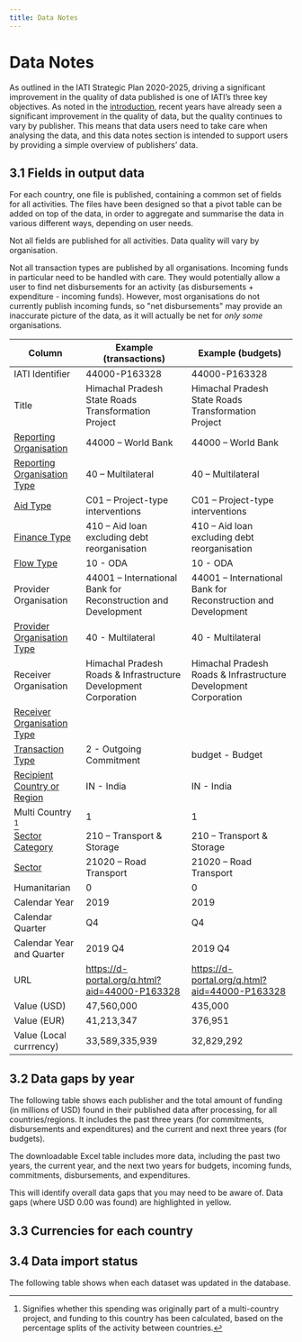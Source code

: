 ```yaml
---
title: Data Notes
---
```


# Data Notes

As outlined in the IATI Strategic Plan 2020-2025, driving a significant improvement in the quality of data published is one of IATI’s three key objectives. As noted in the [introduction](/introduction#11-supporting-partner-country-governments-to-better-access-and-use-iati-data), recent years have already seen a significant improvement in the quality of data, but the quality continues to vary by publisher. This means that data users need to take care when analysing the data, and this data notes section is intended to support users by providing a simple overview of publishers’ data.

## 3.1 Fields in output data

For each country, one file is published, containing a common set of fields for all activities. The files have been designed so that a pivot table can be added on top of the data, in order to aggregate and summarise the data in various different ways, depending on user needs.

Not all fields are published for all activities. Data quality will vary by organisation.

Not all transaction types are published by all organisations. Incoming funds in particular need to be handled with care. They would potentially allow a user to find net disbursements for an activity (as disbursements + expenditure - incoming funds). However, most organisations do not currently publish incoming funds, so "net disbursements" may provide an inaccurate picture of the data, as it will actually be net for *only some* organisations.

<div class="table">

Column | Example (transactions) | Example (budgets)
--- | --- | ---
IATI Identifier | 44000-P163328 | 44000-P163328
Title | Himachal Pradesh State Roads Transformation Project | Himachal Pradesh State Roads Transformation Project
<a href="https://codelists.codeforiati.org/ReportingOrganisation/" rel="noreferrer" target="_blank">Reporting Organisation</a> | 44000 – World Bank | 44000 – World Bank
<a href="https://codelists.codeforiati.org/OrganisationType/" rel="noreferrer" target="_blank">Reporting Organisation Type</a> | 40 – Multilateral | 40 – Multilateral
<a href="https://codelists.codeforiati.org/AidType/" rel="noreferrer" target="_blank">Aid Type</a> | C01 – Project-type interventions | C01 – Project-type interventions
<a href="https://codelists.codeforiati.org/FinanceType/" rel="noreferrer" target="_blank">Finance Type</a> | 410 – Aid loan excluding debt reorganisation | 410 – Aid loan excluding debt reorganisation
<a href="https://codelists.codeforiati.org/FlowType/" rel="noreferrer" target="_blank">Flow Type</a> | 10 - ODA | 10 - ODA
Provider Organisation | 44001 – International Bank for Reconstruction and Development | 44001 – International Bank for Reconstruction and Development
<a href="https://codelists.codeforiati.org/OrganisationType/" rel="noreferrer" target="_blank">Provider Organisation Type</a> | 40 - Multilateral | 40 - Multilateral
Receiver Organisation | Himachal Pradesh Roads & Infrastructure Development Corporation | Himachal Pradesh Roads & Infrastructure Development Corporation
<a href="https://codelists.codeforiati.org/OrganisationType/" rel="noreferrer" target="_blank">Receiver Organisation Type</a> | |
<a href="https://codelists.codeforiati.org/TransactionType/" rel="noreferrer" target="_blank">Transaction Type</a> | 2 - Outgoing Commitment | budget - Budget
<a href="https://codelists.codeforiati.org/Country/" rel="noreferrer" target="_blank">Recipient Country or Region</a> | IN - India | IN - India
Multi Country [^1] | 1 | 1
<a href="https://codelists.codeforiati.org/SectorGroup/" rel="noreferrer" target="_blank">Sector Category</a> | 210 – Transport & Storage | 210 – Transport & Storage
<a href="https://codelists.codeforiati.org/Sector/" rel="noreferrer" target="_blank">Sector</a> | 21020 – Road Transport | 21020 – Road Transport
Humanitarian | 0 | 0
Calendar Year | 2019 | 2019
Calendar Quarter | Q4 | Q4
Calendar Year and Quarter | 2019 Q4 | 2019 Q4
URL | <a href="https://d-portal.org/q.html?aid=44000-P163328" rel="noreferrer" target="_blank">https://d-portal.org/q.html?aid=44000-P163328</a> | <a href="https://d-portal.org/q.html?aid=44000-P163328" rel="noreferrer" target="_blank">https://d-portal.org/q.html?aid=44000-P163328</a>
Value (USD) | 47,560,000 | 435,000
Value (EUR) | 41,213,347 | 376,951
Value (Local currrency) | 33,589,335,939 | 32,829,292

</div>

## 3.2 Data gaps by year

The following table shows each publisher and the total amount of funding (in millions of USD) found in their published data after processing, for all countries/regions. It includes the past three years (for commitments, disbursements and expenditures) and the current and next three years (for budgets).

The downloadable Excel table includes more data, including the past two years, the current year, and the next two years for budgets, incoming funds, commitments, disbursements, and expenditures.

This will identify overall data gaps that you may need to be aware of. Data gaps (where USD 0.00 was found) are highlighted in yellow.

<data-gaps-year></data-gaps-year>

## 3.3 Currencies for each country

<countries-currencies></countries-currencies>

[^1]: Signifies whether this spending was originally part of a multi-country project, and funding to this country has been calculated, based on the percentage splits of the activity between countries.

## 3.4 Data import status

The following table shows when each dataset was updated in the database.

<data-processing></data-processing>

